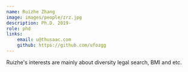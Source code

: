 ```yaml
---
name: Ruizhe Zhang  
image: images/people/zrz.jpg  
description: Ph.D. 2019-  
role: phd  
links:  
    email: u@thusaac.com  
    github: https://github.com/ufozgg  
---
```



Ruizhe's interests are mainly about diversity legal search, BMI and etc.